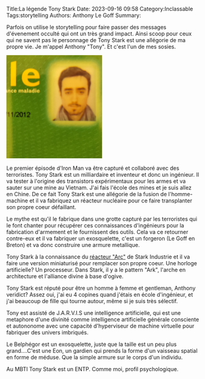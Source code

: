 Title:La légende Tony Stark
Date: 2023-09-16 09:58
Category:Inclassable
Tags:storytelling
Authors: Anthony Le Goff
Summary:

Parfois on utilise le storytelling pour faire passer des messages d'évenement occulté qui ont un très grand impact. Ainsi scoop pour ceux qui ne savent pas le personnage de Tony Stark est une allégorie de ma propre vie. Je m'appel Anthony "Tony". Et c'est l'un de mes sosies. 

![id](images/id.jpg)

Le premier épisode d'Iron Man va être capturé et collaboré avec des terroristes. Tony Stark est un milliardaire et inventeur et donc un ingénieur. Il va tester à l'origine des transistors expérimentaux pour les armes et va sauter sur une mine au Vietnam. J'ai fais l'école des mines et je suis allez en Chine. De ce fait Tony Stark est une allégorie de la fusion de l'homme-machine et il va fabriquez un réacteur nucléaire pour ce faire transplanter son propre coeur défaillant. 

Le mythe est qu'il le fabrique dans une grotte capturé par les terroristes qui le font chanter pour récupérer ces connaissances d'ingénieurs pour la fabrication d'armement et le fournissent des outils. Cela va ce retourner contre-eux et il va fabriquer un exosquelette, c'est un forgeron (Le Goff en Breton) et va donc construire une armure metallique. 

Tony Stark à la connaissance du [réacteur "Arc"](https://marvel.fandom.com/wiki/Arc_Reactor) de Stark Industrie et il va faire une version miniaturisé pour remplacer son propre coeur. Une horloge artificielle? Un processeur. Dans Stark, il y a le pattern "Ark", l'arche en architecture et l'alliance divine à base d'ogive.

Tony Stark est réputé pour être un homme à femme et gentleman, Anthony veridict? Assez oui, j'ai eu 4 copines quand j'étais en école d'ingénieur, et j'ai beaucoup de fille qui tourne autour, même si je suis très sélectif.

Tony est assisté de J.A.R.V.I.S une intelligence artificielle, qui est une metaphore d'une divinité comme intelligence artificielle générale consciente et autononome avec une capacité d'hyperviseur de machine virtuelle pour fabriquer des univers imbriqués. 

Le Belphégor est un exosquelette, juste que la taille est un peu plus grand....C'est une Eon, un gardien qui prends la forme d'un vaisseau spatial en forme de méduse. Que la simple armure sur le corps d'un individu.

Au MBTI Tony Stark est un ENTP. Comme moi, profil psychologique.
